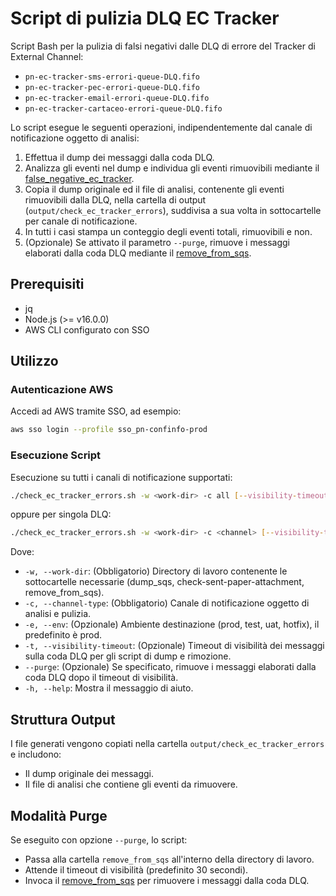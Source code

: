 # Script di pulizia DLQ EC Tracker

Script Bash per la pulizia di falsi negativi dalle DLQ di errore del Tracker di External Channel:

- `pn-ec-tracker-sms-errori-queue-DLQ.fifo`
- `pn-ec-tracker-pec-errori-queue-DLQ.fifo`
- `pn-ec-tracker-email-errori-queue-DLQ.fifo`
- `pn-ec-tracker-cartaceo-errori-queue-DLQ.fifo`
  
Lo script esegue le seguenti operazioni, indipendentemente dal canale di notificazione oggetto di analisi:

1. Effettua il dump dei messaggi dalla coda DLQ.
2. Analizza gli eventi nel dump e individua gli eventi rimuovibili mediante il [false_negative_ec_tracker](https://github.com/pagopa/pn-troubleshooting/tree/main/false_negative_ec_tracker).
3. Copia il dump originale ed il file di analisi, contenente gli eventi rimuovibili dalla DLQ, nella cartella di output (`output/check_ec_tracker_errors`), suddivisa a sua volta in sottocartelle per canale di notificazione.
4. In tutti i casi stampa un conteggio degli eventi totali, rimuovibili e non.
5. (Opzionale) Se attivato il parametro `--purge`, rimuove i messaggi elaborati dalla coda DLQ mediante il [remove_from_sqs](https://github.com/pagopa/pn-troubleshooting/tree/main/remove_from_sqs).

## Prerequisiti

- jq
- Node.js (>= v16.0.0)
- AWS CLI configurato con SSO

## Utilizzo

### Autenticazione AWS

Accedi ad AWS tramite SSO, ad esempio:

```bash
aws sso login --profile sso_pn-confinfo-prod
```

### Esecuzione Script

Esecuzione su tutti i canali di notificazione supportati:

```bash
./check_ec_tracker_errors.sh -w <work-dir> -c all [--visibility-timeout] [--env] [--purge]
```

oppure per singola DLQ:

```bash
./check_ec_tracker_errors.sh -w <work-dir> -c <channel> [--visibility-timeout] [--env] [--purge]
```

Dove:

- `-w, --work-dir`: (Obbligatorio) Directory di lavoro contenente le sottocartelle necessarie (dump_sqs, check-sent-paper-attachment, remove_from_sqs).
- `-c, --channel-type`: (Obbligatorio) Canale di notificazione oggetto di analisi e pulizia.
- `-e, --env`: (Opzionale) Ambiente destinazione (prod, test, uat, hotfix), il predefinito è prod.
- `-t, --visibility-timeout`: (Opzionale) Timeout di visibilità dei messaggi sulla coda DLQ per gli script di dump e rimozione.
- `--purge`: (Opzionale) Se specificato, rimuove i messaggi elaborati dalla coda DLQ dopo il timeout di visibilità.
- `-h, --help`: Mostra il messaggio di aiuto.

## Struttura Output

I file generati vengono copiati nella cartella `output/check_ec_tracker_errors` e includono:

- Il dump originale dei messaggi.
- Il file di analisi che contiene gli eventi da rimuovere.

## Modalità Purge

Se eseguito con opzione `--purge`, lo script:

- Passa alla cartella `remove_from_sqs` all'interno della directory di lavoro.
- Attende il timeout di visibilità (predefinito 30 secondi).
- Invoca il [remove_from_sqs](https://github.com/pagopa/pn-troubleshooting/tree/main/remove_from_sqs) per rimuovere i messaggi dalla coda DLQ.
